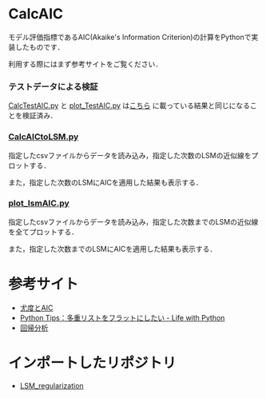 # CalcAIC
モデル評価指標であるAIC(Akaike's Information Criterion)の計算をPythonで実装したものです．

利用する際にはまず参考サイトをご覧ください．


### テストデータによる検証
[CalcTestAIC.py](https://github.com/Atsuto0519/CalcAIC/blob/master/CalcTestAIC.py)
と
[plot_TestAIC.py](https://github.com/Atsuto0519/CalcAIC/blob/master/plot_TestAIC.py)
は[こちら](http://takashiyoshino.random-walk.org/memo/keikaku2/node5.html)
に載っている結果と同じになることを検証済み．


### [CalcAICtoLSM.py](https://github.com/Atsuto0519/CalcAIC/blob/master/CalcAICtoLSM.py)
指定したcsvファイルからデータを読み込み，指定した次数のLSMの近似線をプロットする．

また，指定した次数のLSMにAICを適用した結果も表示する．


### [plot_lsmAIC.py](https://github.com/Atsuto0519/CalcAIC/blob/master/plot_lsmAIC.py)
指定したcsvファイルからデータを読み込み，指定した次数までのLSMの近似線を全てプロットする．

また，指定した次数までのLSMにAICを適用した結果も表示する．


# 参考サイト
- [尤度とAIC](http://takashiyoshino.random-walk.org/memo/keikaku2/node5.html)
- [Python Tips：多重リストをフラットにしたい - Life with Python](http://www.lifewithpython.com/2014/01/python-flatten-nested-lists.html)
- [回帰分析](http://strep.main.jp/uploads/class/5LinearRegression.ppt)


# インポートしたリポジトリ
- [LSM_regularization](https://github.com/Atsuto0519/LSM_regularization)
